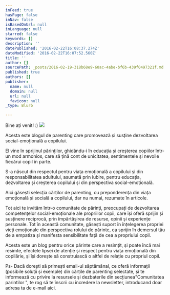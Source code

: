 ```yaml
---
inFeed: true
hasPage: false
inNav: false
isBasedOnUrl: null
inLanguage: null
starred: false
keywords: []
description: ''
datePublished: '2016-02-22T16:08:37.274Z'
dateModified: '2016-02-22T16:07:52.560Z'
title: ''
author: []
sourcePath: _posts/2016-02-19-318b68e9-60ac-4abe-bf6b-439f0497321f.md
published: true
authors: []
publisher:
  name: null
  domain: null
  url: null
  favicon: null
_type: Blurb

---
```

Bine ați venit! :)
![](https://the-grid-user-content.s3-us-west-2.amazonaws.com/872477f5-0af8-4b4d-bcf6-536a5578176d.jpg)

Acesta este blogul de parenting care promovează și susține
dezvoltarea social-emoțională a copilului.

El vine în sprijinul părinților, ghidându-i în educația și
creșterea copiilor într-un mod armonios, care să țină cont de unicitatea, sentimentele
și nevoile fiecărui copil în parte. 

S-a născut din respectul pentru viața emoțională a copilului
și din responsabilitatea adultului, asumată prin iubire, pentru educația,
dezvoltarea și creșterea copilului și din perspectiva social-emoțională.

Aici găsești selecția cărților de parenting, cu preponderența din
viața emoțională și socială a copilului, dar nu numai, rezumate în articole. 

Tot aici te invităm într-o
comunitate de părinți, preocupați de dezvoltarea competențelor social-emoționale
ale propriilor copii, care își oferă sprijin și susținere reciprocă, prin
împărtășirea de resurse, opinii și experiențe personale. Tot în această
comunitate, găsești suport în înțelegerea propriei vieți emoționale din
perspectiva rolului de părinte, ca sprijin în demersul tău de a empatiza și
manifesta sensibilitate față de cea a propriului copil. 

Acesta este un blog
pentru orice părinte care a resimțit, și poate încă mai resimte, efectele lipsei
de atenție și respect pentru viața emoțională din copilărie, și își dorește să
construiască o altfel de relație cu propriul copil. 

Ps- Dacă dorești să
primești email-ul săptămânal, ce oferă informații (posibile soluții și exemple)
din cărțile de parenting selectate, și te informează cu privire la resursele și
dezbaterile din secțiunea"Comunitatea
parintilor ", te rog să te înscrii cu încredere la newsletter, introducand doar
adresa ta de e-mail aici.